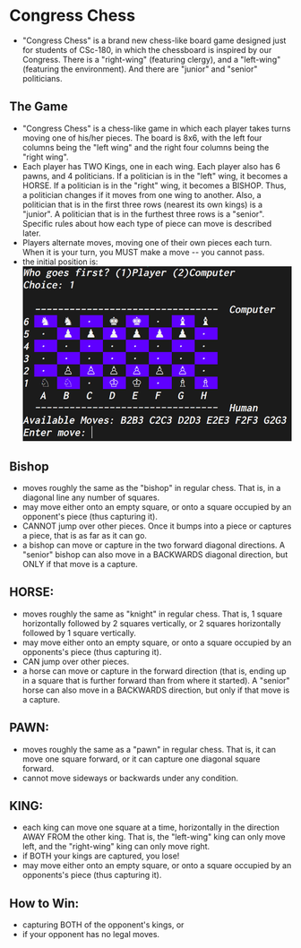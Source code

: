 # Congress Chess

- "Congress Chess" is a brand new chess-like board game designed just for students
  of CSc-180, in which the chessboard is inspired by our Congress. There is a
  "right-wing" (featuring clergy), and a "left-wing" (featuring the environment).
  And there are "junior" and "senior" politicians.

## The Game

- "Congress Chess" is a chess-like game in which each player takes turns moving one
  of his/her pieces. The board is 8x6, with the left four columns being the "left wing"
  and the right four columns being the "right wing".
- Each player has TWO Kings, one in each wing. Each player also has 6 pawns, and
  4 politicians. If a politician is in the "left" wing, it becomes a HORSE.
  If a politician is in the "right" wing, it becomes a BISHOP. Thus, a politician
  changes if it moves from one wing to another. Also, a politician that is in the
  first three rows (nearest its own kings) is a "junior". A politician that is in
  the furthest three rows is a "senior". Specific rules about how each type of
  piece can move is described later.
- Players alternate moves, moving one of their own pieces each turn.
  When it is your turn, you MUST make a move -- you cannot pass.
- the initial position is:
  ![Board Init](screenshots/board.png)

## Bishop

- moves roughly the same as the "bishop" in regular chess.
  That is, in a diagonal line any number of squares.
- may move either onto an empty square, or onto a square occupied by an
  opponent's piece (thus capturing it).
- CANNOT jump over other pieces. Once it bumps into a piece
  or captures a piece, that is as far as it can go.
- a bishop can move or capture in the two forward diagonal directions.
  A "senior" bishop can also move in a BACKWARDS diagonal direction,
  but ONLY if that move is a capture.

## HORSE:

- moves roughly the same as "knight" in regular chess.
  That is, 1 square horizontally followed by 2 squares vertically,
  or 2 squares horizontally followed by 1 square vertically.
- may move either onto an empty square, or onto a square occupied by an
  opponents's piece (thus capturing it).
- CAN jump over other pieces.
- a horse can move or capture in the forward direction (that is, ending
  up in a square that is further forward than from where it started).
  A "senior" horse can also move in a BACKWARDS direction, but only
  if that move is a capture.

## PAWN:

- moves roughly the same as a "pawn" in regular chess.
  That is, it can move one square forward,
  or it can capture one diagonal square forward.
- cannot move sideways or backwards under any condition.

## KING:

- each king can move one square at a time, horizontally in the direction
  AWAY FROM the other king. That is, the "left-wing" king can only move
  left, and the "right-wing" king can only move right.
- if BOTH your kings are captured, you lose!
- may move either onto an empty square, or onto a square occupied by an
  opponents's piece (thus capturing it).

## How to Win:
- capturing BOTH of the opponent's kings, or
- if your opponent has no legal moves.